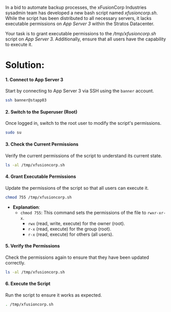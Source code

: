 In a bid to automate backup processes, the xFusionCorp Industries sysadmin team has developed a new bash script named *xfusioncorp.sh*. While the script has been distributed to all necessary servers, it lacks executable permissions on *App Server 3* within the Stratos Datacenter.

Your task is to grant executable permissions to the */tmp/xfusioncorp.sh* script on *App Server 3.* Additionally, ensure that all users have the capability to execute it.

# Solution:


#### **1. Connect to App Server 3**

Start by connecting to App Server 3 via SSH using the `banner` account.

```bash
ssh banner@stapp03
```


#### **2. Switch to the Superuser (Root)**

Once logged in, switch to the root user to modify the script's permissions.

```bash
sudo su
```


#### **3. Check the Current Permissions**

Verify the current permissions of the script to understand its current state.

```bash
ls -al /tmp/xfusioncorp.sh
```


#### **4. Grant Executable Permissions**

Update the permissions of the script so that all users can execute it.

```bash
chmod 755 /tmp/xfusioncorp.sh
```

- **Explanation**:
  - `chmod 755`: This command sets the permissions of the file to `rwxr-xr-x`.
    - `rwx` (read, write, execute) for the owner (root).
    - `r-x` (read, execute) for the group (root).
    - `r-x` (read, execute) for others (all users).

#### **5. Verify the Permissions**

Check the permissions again to ensure that they have been updated correctly.

```bash
ls -al /tmp/xfusioncorp.sh
```


#### **6. Execute the Script**

Run the script to ensure it works as expected.

```bash
. /tmp/xfusioncorp.sh
```

